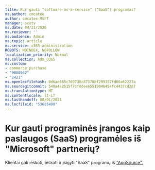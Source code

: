 ```yaml
---
title: Kur gauti "software-as-a-service" ("SaaS") programas?
ms.author: cmcatee
author: cmcatee-MSFT
manager: scotv
ms.date: 04/21/2020
ms.reviewer: ''
ms.audience: Admin
ms.topic: article
ms.service: o365-administration
ROBOTS: NOINDEX, NOFOLLOW
localization_priority: Normal
ms.collection: Adm_O365
ms.custom:
- commerce_purchase
- "9000562"
- "2421"
ms.openlocfilehash: 0d6ae465c769738c87370bf299157fd00a62227a
ms.sourcegitcommit: 540a4e2515f7cfddee65519046454fc4437cd287
ms.translationtype: MT
ms.contentlocale: lt-LT
ms.lasthandoff: 08/01/2021
ms.locfileid: "53685490"
---
```

# <a name="where-do-i-get-software-as-a-service-saas-apps-from-microsoft-partners"></a>Kur gauti programinės įrangos kaip paslaugos (SaaS) programėles iš "Microsoft" partnerių?

Klientai gali ieškoti, ieškoti ir įsigyti "SaaS" programų iš ["AppSource".](https://appsource.microsoft.com)